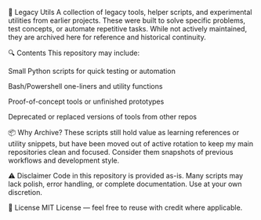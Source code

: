 🧰 Legacy Utils
A collection of legacy tools, helper scripts, and experimental utilities from earlier projects.
These were built to solve specific problems, test concepts, or automate repetitive tasks.
While not actively maintained, they are archived here for reference and historical continuity.

🔍 Contents
This repository may include:

Small Python scripts for quick testing or automation

Bash/Powershell one-liners and utility functions

Proof-of-concept tools or unfinished prototypes

Deprecated or replaced versions of tools from other repos

📦 Why Archive?
These scripts still hold value as learning references or utility snippets, but have been moved out of active rotation to keep my main repositories clean and focused. Consider them snapshots of previous workflows and development style.

⚠️ Disclaimer
Code in this repository is provided as-is. Many scripts may lack polish, error handling, or complete documentation. Use at your own discretion.

📜 License
MIT License — feel free to reuse with credit where applicable.
